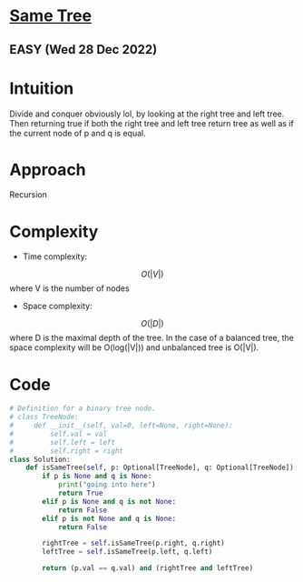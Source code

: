 # [Same Tree](https://leetcode.com/problems/same-tree/)
##  EASY (Wed 28 Dec 2022)

# Intuition
<!-- Describe your first thoughts on how to solve this problem. -->
Divide and conquer obviously lol, by looking at the right tree and left tree. Then returning true if both the right tree and left tree return tree as well as if the current node of p and q is equal. 

# Approach
<!-- Describe your approach to solving the problem. -->
Recursion

# Complexity
- Time complexity:
<!-- Add your time complexity here, e.g. $$O(n)$$ -->
$$O(|V|)$$ where V is the number of nodes

- Space complexity:
<!-- Add your space complexity here, e.g. $$O(n)$$ -->
$$O(|D|)$$ where D is the maximal depth of the tree. In the case of a balanced tree, the space complexity will be O(log(|V|)) and unbalanced tree is O(|V|).

# Code
```py
# Definition for a binary tree node.
# class TreeNode:
#     def __init__(self, val=0, left=None, right=None):
#         self.val = val
#         self.left = left
#         self.right = right
class Solution:
    def isSameTree(self, p: Optional[TreeNode], q: Optional[TreeNode]) -> bool:
        if p is None and q is None: 
            print("going into here")
            return True
        elif p is None and q is not None:
            return False
        elif p is not None and q is None: 
            return False

        rightTree = self.isSameTree(p.right, q.right)
        leftTree = self.isSameTree(p.left, q.left)

        return (p.val == q.val) and (rightTree and leftTree)

```